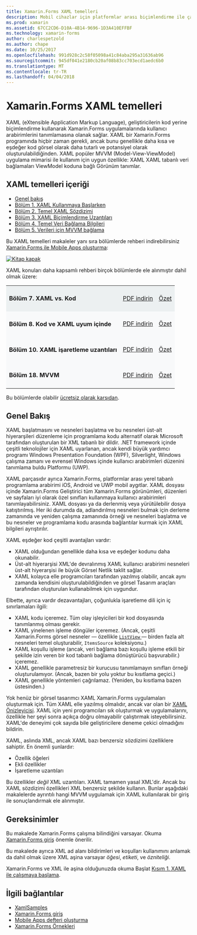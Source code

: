 ```yaml
---
title: Xamarin.Forms XAML temelleri
description: Mobil cihazlar için platformlar arası biçimlendirme ile çalışmaya başlama
ms.prod: xamarin
ms.assetid: 67CC2CD6-D10A-4B14-9696-1D3A410EFFBF
ms.technology: xamarin-forms
author: charlespetzold
ms.author: chape
ms.date: 10/25/2017
ms.openlocfilehash: 991d928c2c58f05098a41c84aba295a31636ab96
ms.sourcegitcommit: 945df041e2180cb20af08b83cc703ecd1aedc6b0
ms.translationtype: MT
ms.contentlocale: tr-TR
ms.lasthandoff: 04/04/2018
---
```

# <a name="xamarinforms-xaml-basics"></a>Xamarin.Forms XAML temelleri

XAML (eXtensible Application Markup Language), geliştiricilerin kod yerine biçimlendirme kullanarak Xamarin.Forms uygulamalarında kullanıcı arabirimlerini tanımlamasına olanak sağlar. XAML bir Xamarin.Forms programında hiçbir zaman gerekli, ancak bunu genellikle daha kısa ve eşdeğer kod görsel olarak daha tutarlı ve potansiyel olarak oluşturulabildiğinden. XAML popüler MVVM (Model-View-ViewModel) uygulama mimarisi ile kullanım için uygun özellikle: XAML XAML tabanlı veri bağlamaları ViewModel koduna bağlı Görünüm tanımlar.

## <a name="xaml-basics-contents"></a>XAML temelleri içeriği

* [Genel bakış](#Overview)
* [Bölüm 1. XAML Kullanmaya Başlarken](~/xamarin-forms/xaml/xaml-basics/get-started-with-xaml.md)
* [Bölüm 2. Temel XAML Sözdizimi](~/xamarin-forms/xaml/xaml-basics/essential-xaml-syntax.md)
* [Bölüm 3. XAML Biçimlendirme Uzantıları](~/xamarin-forms/xaml/xaml-basics/xaml-markup-extensions.md)
* [Bölüm 4. Temel Veri Bağlama Bilgileri](~/xamarin-forms/xaml/xaml-basics/data-binding-basics.md)
* [Bölüm 5. Verileri için MVVM bağlama](~/xamarin-forms/xaml/xaml-basics/data-bindings-to-mvvm.md)

Bu XAML temelleri makaleler yanı sıra bölümlerde rehberi indirebilirsiniz [Xamarin.Forms ile Mobile Apps oluşturma](~/xamarin-forms/creating-mobile-apps-xamarin-forms/index.md):

[![](images/cover-sml.png "Kitap kapak")](~/xamarin-forms/creating-mobile-apps-xamarin-forms/index.md)

XAML konuları daha kapsamlı rehberi birçok bölümlerde ele alınmıştır dahil olmak üzere:

<table style="border:0px; box-shadow:0 0px 0px" cellpadding="0" cellspacing="2" border="0" width="85%">
<tr style="background:#ecf0f1">
  <td style="border:0px;">
    <h4>Bölüm 7. XAML vs. Kod</h4>
  </td>
  <td style="border:0px;" align="right"><a href="https://download.xamarin.com/developer/xamarin-forms-book/XamarinFormsBook-Ch07-Apr2016.pdf">PDF indirin</a> </td>
  <td style="border:0px;" align="right"><a href="~/xamarin-forms/creating-mobile-apps-xamarin-forms/summaries/chapter07.md">Özet</a></td>
</tr>
<tr style="background:#f8f9fa">
  <td style="border:0px;">
    <h4>Bölüm 8. Kod ve XAML uyum içinde</h4>
  </td>
  <td style="border:0px;" align="right"><a href="https://download.xamarin.com/developer/xamarin-forms-book/XamarinFormsBook-Ch08-Apr2016.pdf">PDF indirin</a> </td>
  <td style="border:0px;" align="right"><a href="~/xamarin-forms/creating-mobile-apps-xamarin-forms/summaries/chapter08.md">Özet</a></td>
</tr>
<tr style="background:#f8f9fa">
  <td style="border:0px;">
    <h4>Bölüm 10. XAML işaretleme uzantıları</h4>
  </td>
  <td style="border:0px;" align="right"><a href="https://download.xamarin.com/developer/xamarin-forms-book/XamarinFormsBook-Ch10-Apr2016.pdf">PDF indirin</a> </td>
  <td style="border:0px;" align="right"><a href="~/xamarin-forms/creating-mobile-apps-xamarin-forms/summaries/chapter10.md">Özet</a></td>
</tr>
<tr style="background:#f8f9fa">
  <td style="border:0px;">
    <h4>Bölüm 18. MVVM</h4>
  </td>
  <td style="border:0px;" align="right"><a href="https://download.xamarin.com/developer/xamarin-forms-book/XamarinFormsBook-Ch18-Apr2016.pdf">PDF indirin</a> </td>
  <td style="border:0px;" align="right"><a href="~/xamarin-forms/creating-mobile-apps-xamarin-forms/summaries/chapter18.md">Özet</a></td></tr>
</table>

Bu bölümlerde olabilir [ücretsiz olarak karşıdan](~/xamarin-forms/creating-mobile-apps-xamarin-forms/index.md).

<a name="Overview" />

## <a name="overview"></a>Genel Bakış

XAML başlatmasını ve nesneleri başlatma ve bu nesneleri üst-alt hiyerarşileri düzenleme için programlama kodu alternatif olarak Microsoft tarafından oluşturulan bir XML tabanlı bir dildir. .NET framework içinde çeşitli teknolojiler için XAML uyarlanan, ancak kendi büyük yardımcı programı Windows Presentation Foundation (WPF), Silverlight, Windows çalışma zamanı ve evrensel Windows içinde kullanıcı arabirimleri düzenini tanımlama buldu Platformu (UWP).

XAML parçasıdır ayrıca Xamarin.Forms, platformlar arası yerel tabanlı programlama arabirimi iOS, Android ve UWP mobil aygıtlar. XAML dosyası içinde Xamarin.Forms Geliştirici tüm Xamarin.Forms görünümleri, düzenleri ve sayfaları iyi olarak özel sınıfları kullanmaya kullanıcı arabirimleri tanımlayabilirsiniz. XAML dosyası ya da derlenmiş veya yürütülebilir dosya katıştırılmış. Her iki durumda da, adlandırılmış nesneleri bulmak için derleme zamanında ve yeniden çalışma zamanında örneği ve nesneleri başlatma ve bu nesneler ve programlama kodu arasında bağlantılar kurmak için XAML bilgileri ayrıştırılır.

XAML eşdeğer kod çeşitli avantajları vardır:

-  XAML olduğundan genellikle daha kısa ve eşdeğer kodunu daha okunabilir.
-  Üst-alt hiyerarşisi XML'de devralınmış XAML kullanıcı arabirimi nesneleri üst-alt hiyerarşisi ile büyük Görsel Netlik taklit sağlar.
-  XAML kolayca elle programcıları tarafından yazılmış olabilir, ancak aynı zamanda kendisini oluşturulabildiğinden ve görsel Tasarım araçları tarafından oluşturulan kullanabilmek için uygundur.

Elbette, ayrıca vardır dezavantajları, çoğunlukla işaretleme dili için iç sınırlamaları ilgili:

-  XAML kodu içeremez. Tüm olay işleyicileri bir kod dosyasında tanımlanmış olması gerekir.
-  XAML yinelenen işleme döngüler içeremez. (Ancak, çeşitli Xamarin.Forms görsel nesneler — özellikle [ `ListView` ](https://developer.xamarin.com/api/type/Xamarin.Forms.ListView/) — birden fazla alt nesneleri temel oluşturabilir, `ItemsSource` koleksiyonu.)
-  XAML koşullu işleme (ancak, veri bağlama bazı koşullu işleme etkili bir şekilde izin veren bir kod tabanlı bağlama dönüştürücü başvurabilir.) içeremez.
-  XAML genellikle parametresiz bir kurucusu tanımlamayın sınıfları örneği oluşturulamıyor. (Ancak, bazen bir yolu yoktur bu kısıtlama geçici.)
-  XAML genellikle yöntemleri çağrılamaz. (Yeniden, bu kısıtlama bazen üstesinden.)

Yok henüz bir görsel tasarımcı XAML Xamarin.Forms uygulamaları oluşturmak için. Tüm XAML elle yazılmış olmalıdır, ancak var olan bir [XAML Önizleyicisi](~/xamarin-forms/xaml/xaml-previewer.md). XAML için yeni programcıları sık oluşturmak ve uygulamalarını, özellikle her şeyi sonra açıkça doğru olmayabilir çalıştırmak isteyebilirsiniz. XAML'de deneyimi çok sayıda bile geliştiricilere deneme çekici olmadığını bildirin.

XAML, aslında XML, ancak XAML bazı benzersiz sözdizimi özelliklere sahiptir. En önemli şunlardır:

- Özellik öğeleri
- Ekli özellikler
- İşaretleme uzantıları

Bu özellikler *değil* XML uzantıları. XAML tamamen yasal XML'dir. Ancak bu XAML sözdizimi özellikleri XML benzersiz şekilde kullanın. Bunlar aşağıdaki makalelerde ayrıntılı hangi MVVM uygulamak için XAML kullanılarak bir giriş ile sonuçlandırmak ele alınmıştır.

## <a name="requirements"></a>Gereksinimler

Bu makalede Xamarin.Forms çalışma bilindiğini varsayar. Okuma [Xamarin.Forms giriş](~/xamarin-forms/get-started/introduction-to-xamarin-forms.md) önemle önerilir.

Bu makalede ayrıca XML ad alanı bildirimleri ve koşulları kullanımını anlamak da dahil olmak üzere XML aşina varsayar *öğesi*, *etiketi*, ve *özniteliği*.

Xamarin.Forms ve XML ile aşina olduğunuzda okuma Başlat [Kısım 1. XAML ile çalışmaya başlama](~/xamarin-forms/xaml/xaml-basics/get-started-with-xaml.md).



## <a name="related-links"></a>İlgili bağlantılar

- [XamlSamples](https://developer.xamarin.com/samples/xamarin-forms/XamlSamples/)
- [Xamarin.Forms giriş](~/xamarin-forms/get-started/introduction-to-xamarin-forms.md)
- [Mobile Apps defteri oluşturma](~/xamarin-forms/creating-mobile-apps-xamarin-forms/index.md)
- [Xamarin.Forms Örnekleri](https://developer.xamarin.com/samples/xamarin-forms/all/)
